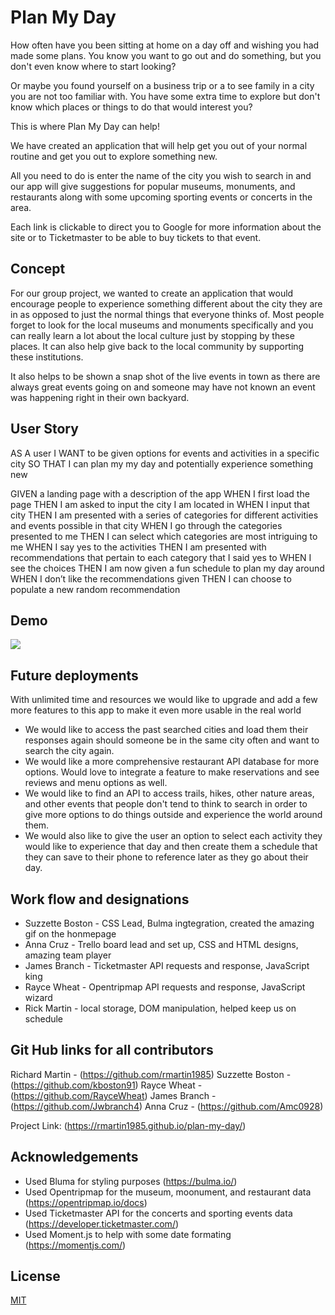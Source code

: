 # Plan My Day

How often have you been sitting at home on a day off and wishing you had made some plans. You know you want to go out and do something, but you don't even know where to start looking? 

Or maybe you found yourself on a business trip or a to see family in a city you are not too familiar with. You have some extra time to explore but don't know which places or things to do that would interest you? 

This is where Plan My Day can help! 

We have created an application that will help get you out of your normal routine and get you out to explore something new. 

All you need to do is enter the name of the city you wish to search in and our app will give suggestions for popular museums, monuments, and restaurants along with some upcoming sporting events or concerts in the area. 

Each link is clickable to direct you to Google for more information about the site or to Ticketmaster to be able to buy tickets to that event. 

## Concept

For our group project, we wanted to create an application that would encourage people to experience something different about the city they are in as opposed to just the normal things that everyone thinks of. Most people forget to look for the local museums and monuments specifically and you can really learn a lot about the local culture just by stopping by these places. It can also help give back to the local community by supporting these institutions. 

It also helps to be shown a snap shot of the live events in town as there are always great events going on and someone may have not known an event was happening right in their own backyard. 

## User Story

AS A user
I WANT to be given options for events and activities in a specific city
SO THAT I can plan my my day and potentially experience something new

GIVEN a landing page with a description of the app
WHEN I first load the page
THEN I am asked to input the city I am located in
WHEN I input that city
THEN I am presented with a series of categories for different activities and events possible in that city
WHEN I go through the categories presented to me
THEN I can select which categories are most intriguing to me
WHEN I say yes to the activities
THEN I am presented with recommendations that pertain to each category that I said yes to
WHEN I see the choices
THEN I am now given a fun schedule to plan my day around
WHEN I don’t like the recommendations given
THEN I can choose to populate a new random recommendation

## Demo

<img src="https://media.giphy.com/media/CFpHZDO29icXviiJyO/giphy.gif?cid=790b7611d23346331742f3708cefe12002de5a246ae7d65b&rid=giphy.gif&ct=g">

## Future deployments

With unlimited time and resources we would like to upgrade and add a few more features to this app to make it even more usable in the real world

* We would like to access the past searched cities and load them their responses again should someone be in the same city often and want to search the city again. 
* We would like a more comprehensive restaurant API database for more options. Would love to integrate a feature to make reservations and see reviews and menu options as well. 
* We would like to find an API to access trails, hikes, other nature areas, and other events that people don't tend to think to search in order to give more options to do things outside and experience the world around them. 
* We would also like to give the user an option to select each activity they would like to experience that day and then create them a schedule that they can save to their phone to reference later as they go about their day.

## Work flow and designations

* Suzzette Boston - CSS Lead, Bulma ingtegration, created the amazing gif on the honmepage
* Anna Cruz - Trello board lead and set up, CSS and HTML designs, amazing team player
* James Branch - Ticketmaster API requests and response, JavaScript king
* Rayce Wheat - Opentripmap API requests and response, JavaScript wizard
* Rick Martin - local storage, DOM manipulation, helped keep us on schedule 

## Git Hub links for all contributors 

Richard Martin - (https://github.com/rmartin1985)
Suzzette Boston - (https://github.com/kboston91)
Rayce Wheat - (https://github.com/RayceWheat)
James Branch - (https://github.com/Jwbranch4)
Anna Cruz - (https://github.com/Amc0928)


Project Link: (https://rmartin1985.github.io/plan-my-day/)

## Acknowledgements 

* Used Bluma for styling purposes (https://bulma.io/)
* Used Opentripmap for the museum, moonument, and restaurant data (https://opentripmap.io/docs)
* Used Ticketmaster API for the concerts and sporting events data (https://developer.ticketmaster.com/)
* Used Moment.js to help with some date formating (https://momentjs.com/)

## License
[MIT](https://choosealicense.com/licenses/mit/)
